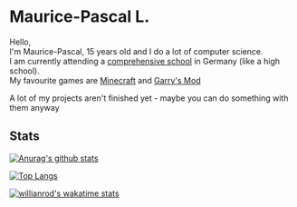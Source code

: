 [youtube_shield]: https://img.shields.io/badge/YouTube-red
[discord_shield]: https://img.shields.io/badge/Discord-blue
[youtube]: youtube.com/channel/UC1XJonqgNCHu1swge8O8ODQ
[discord]: https://discord.gg/QY7mycdGxZ

# Maurice-Pascal L.
Hello,<br>
I'm Maurice-Pascal, 15 years old and I do a lot of computer science.<br>
I am currently attending a [comprehensive school](https://en.wikipedia.org/wiki/Comprehensive_school#Germany) in Germany (like a high school).<br>
My favourite games are [Minecraft](https://en.wikipedia.org/wiki/Minecraft) and [Garry's Mod](https://en.wikipedia.org/wiki/Garry%27s_Mod)

A lot of my projects aren't finished yet - maybe you can do something with them anyway

## Stats

[![Anurag's github stats](https://github-readme-stats.vercel.app/api?username=MiauRizius&theme=tokyonight)](https://github.com/anuraghazra/github-readme-stats)

[![Top Langs](https://github-readme-stats.vercel.app/api/top-langs/?username=MiauRizius&layout=compact&theme=tokyonight)](https://github.com/anuraghazra/github-readme-stats)

[![willianrod's wakatime stats](https://github-readme-stats.vercel.app/api/wakatime?username=MauricePascal&theme=tokyonight&layout=compact)](https://github.com/anuraghazra/github-readme-stats)


